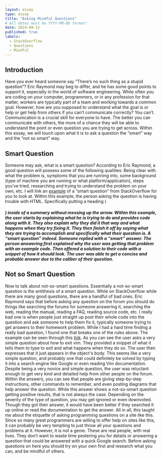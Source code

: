 ```yaml
---
layout: essay
type: essay
title: "Asking Mindful Questions"
# All dates must be YYYY-MM-DD format!
date: 2024-09-12
published: true
labels:
  - StackOverflow
  - Questions
  - Mindful
---
```


## Introduction

Have you ever heard someone say “There’s no such thing as a stupid question”? Eric Raymond may beg to differ, and he has some good points to support it, especially in the world of software engineering. While often you are coding on your computer, programmers, or in any profession for that matter, workers are typically part of a team and working towards a common goal. However, how are you supposed to understand what the goal is or help or get help from others if you can’t communicate correctly? You can’t. Communication is a crucial skill for everyone to have. The better you can communicate with others, the more of a chance they will be able to understand the point or even question you are trying to get across. Within this essay, we will touch upon what it is to ask a question the “smart” way and the “not so smart” way.

## Smart Question
	
Someone may ask, what is a smart question? According to Eric Raymond, a good question will possess some of the following qualities: Being clear with what the problem is, symptoms that you are running into, some background (type of machine you are running or what platform/application), steps you’ve tried, researching and trying to understand the problem on your own, etc. I will link an [example](https://stackoverflow.com/questions/77329234/in-html-how-do-i-put-a-heading-inside-a-summary-without-the-arrow-appearing-abo) of a “smart question” from StackOverflow for you to look at.
	Within this example, the person asking the question is having trouble with HTML. Specifically putting a heading (<h5>) inside of a summary without messing up the arrow. Within this example, the user starts by explaining what he is trying to do and provides code along with it. They also explain why they did it that way and what happens when they try fixing it. They then finish it off by saying what they are trying to accomplish and specifically what their question is. A “smart question” indeed. Someone replied with a “smart” answer. The person answering first explained why the user was getting that problem with an example code. Then offered a solution to their code with a snippet of how it should look. The user was able to get a concise and probable answer due to the caliber of their question. 

## Not so Smart Question


Now to talk about not-so-smart questions. Essentially a not-so-smart question is the antithesis of a smart question. While on StackOverflow while there are many good questions, there are a handful of bad ones. Eric Raymond says that before asking any question on the forum you should do things like searching the forums for someone answering it, searching the web, reading the manual, reading a FAQ, reading source code, etc. I really bad one is when people just straight up post their whole code into the question and ask someone to help them fix it, typically someone trying to get answers to their homework problem. While I had a hard time finding a really bad question, I found one that breaks one of the rules above. The example can be seen through this [link](https://stackoverflow.com/questions/11828270/how-do-i-exit-vim/11828573#11828573). 
	As you can see the user asks a very simple question about how to exit vim. They provided a snippet of what it tells them to type to exit and what happens when they do so. The user then expresses that it just appears in the object's body. This seems like a very simple question, and probably one that could definitely be solved by typing it into a search engine like Google or even reading Vim documentation. Despite being a very novice and simple question, the user was reluctant enough to get very kind and detailed help from other people on the forum. Within the answers, you can see that people are giving step-by-step instructions, other commands to remember, and even posting diagrams that help answer the question. While this answer shows a not-so-smart question getting positive results, that is not always the case. Depending on the severity of the type of question, you may get ignored or even downvoted. Though they got their answer, it would have been better if they searched it up online or read the documentation to get the answer.
	All in all, this taught me about the etiquette of asking programming questions on a site like this. Since so many great programmers are willing to offer help on sites like this, it can probably be very tempting to just throw all your questions and problems at it. However, it is not a genie. These are real people, with real lives. They don’t want to waste time pestering you for details or answering a question that could be answered with a quick Google search. Before asking questions on here you should try on your own first and research what you can, and be mindful of others.
